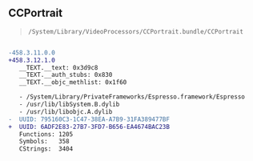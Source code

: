 ## CCPortrait

> `/System/Library/VideoProcessors/CCPortrait.bundle/CCPortrait`

```diff

-458.3.11.0.0
+458.3.12.1.0
   __TEXT.__text: 0x3d9c8
   __TEXT.__auth_stubs: 0x830
   __TEXT.__objc_methlist: 0x1f60

   - /System/Library/PrivateFrameworks/Espresso.framework/Espresso
   - /usr/lib/libSystem.B.dylib
   - /usr/lib/libobjc.A.dylib
-  UUID: 795160C3-1C47-38EA-A7B9-31FA389477BF
+  UUID: 6ADF2E83-27B7-3FD7-B656-EA4674BAC23B
   Functions: 1205
   Symbols:   358
   CStrings:  3404

```
